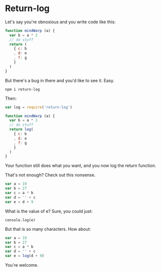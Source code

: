 Return-log
==========

Let's say you're obnoxious and you write code like this:

``` javascript
function mindWarp (a) {
  var b = a * 2
  // do stuff
  return (
    { c: b
    , d: e
    , f: g
    }
  )
}
```

But there's a bug in there and you'd like to see it. Easy.

`npm i return-log`

Then:

``` javascript
var log = require('return-log')

function mindWarp (a) {
  var b = a * 2
  // do stuff
  return log(
    { c: b
    , d: e
    , f: g
    }
  )
}
```

Your function still does what you want, and you now log the return function.

That's not enough? Check out this nonsense.

``` javascript
var a = 19
var b = 27
var c = a * b
var d = '' + c
var e = d + 9
```

What is the value of e? Sure, you could just:

`console.log(e)`

But that is so many characters. How about:

``` javascript
var a = 19
var b = 27
var c = a * b
var d = '' + c
var e = log(d + 9)
```

You're welcome.
